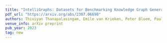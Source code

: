 ```yaml
---
title: "IntelliGraphs: Datasets for Benchmarking Knowledge Graph Generation"
pdf_url: "https://arxiv.org/abs/2307.06698"
authors: Thiviyan Thanapalasingam, Emile van Krieken, Peter Bloem, Paul Groth
venue_info: arXiv preprint
pub_year: 2023
tag: new
---
```

